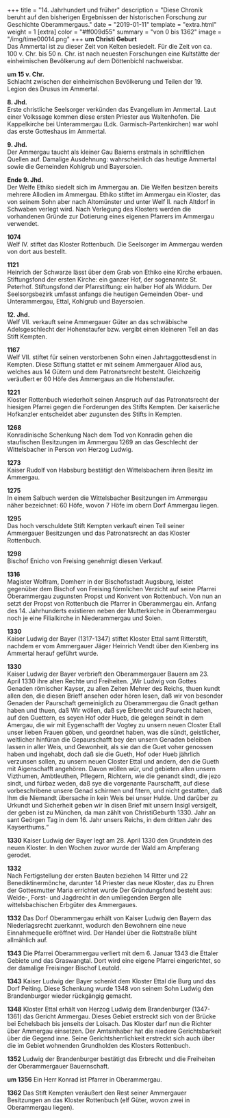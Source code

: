 +++
title = "14. Jahrhundert und früher"
description = "Diese Chronik beruht auf den bisherigen Ergebnissen der historischen Forschung zur Geschichte Oberammergaus."
date = "2019-01-11"
template = "extra.html"
weight = 1
[extra]
color = "#ff009d55"
summary = "von 0 bis 1362"
image = "/img/time00014.png"
+++
**um Christi Geburt**  
Das Ammertal ist zu dieser Zeit von Kelten besiedelt. Für die Zeit von ca. 100 v. Chr. bis 50 n. Chr. ist nach neuesten Forschungen eine Kultstätte der einheimischen Bevölkerung auf dem Döttenbichl nachweisbar.  

**um 15 v. Chr.**  
Schlacht zwischen der einheimischen Bevölkerung und Teilen der 19. Legion des Drusus im Ammertal.  

**8. Jhd.**  
Erste christliche Seelsorger verkünden das Evangelium im Ammertal. Laut einer Volkssage kommen diese ersten Priester aus Waltenhofen. Die Kappelkirche bei Unterammergau (Ldk. Garmisch-Partenkirchen) war wohl das erste Gotteshaus im Ammertal.  

**9. Jhd.**  
Der Ammergau taucht als kleiner Gau Baierns erstmals in schriftlichen Quellen auf. Damalige Ausdehnung: wahrscheinlich das heutige Ammertal sowie die Gemeinden Kohlgrub und Bayersoien. 

**Ende 9. Jhd.**  
Der Welfe Ethiko siedelt sich im Ammergau an. Die Welfen besitzen bereits mehrere Allodien im Ammergau. Ethiko stiftet im Ammergau ein Kloster, das von seinem Sohn aber nach Altomünster und unter Welf II. nach Altdorf in Schwaben verlegt wird. Nach Verlegung des Klosters werden die vorhandenen Gründe zur Dotierung eines eigenen Pfarrers im Ammergau verwendet.  

**1074**  
Welf IV. stiftet das Kloster Rottenbuch. Die Seelsorger im Ammergau werden von dort aus bestellt.  

**1121**  
Heinrich der Schwarze lässt über dem Grab von Ethiko eine Kirche erbauen. Stiftungsfond der ersten Kirche: ein ganzer Hof, der sogenannte St. Peterhof. Stiftungsfond der Pfarrstiftung: ein halber Hof als Widdum. Der Seelsorgsbezirk umfasst anfangs die heutigen Gemeinden Ober- und Unterammergau, Ettal, Kohlgrub und Bayersoien.  

**12. Jhd.**  
Welf VII. verkauft seine Ammergauer Güter an das schwäbische Adelsgeschlecht der Hohenstaufer bzw. vergibt einen kleineren Teil an das Stift Kempten.  

**1167**  
Welf VII. stiftet für seinen verstorbenen Sohn einen Jahrtaggottesdienst in Kempten. Diese Stiftung stattet er mit seinem Ammergauer Allod aus, welches aus 14 Gütern und dem Patronatsrecht besteht. Gleichzeitig veräußert er 60 Höfe des Ammergaus an die Hohenstaufer.  

**1221**  
Kloster Rottenbuch wiederholt seinen Anspruch auf das Patronatsrecht der hiesigen Pfarrei gegen die Forderungen des Stifts Kempten. Der kaiserliche Hofkanzler entscheidet aber zugunsten des Stifts in Kempten.  

**1268**  
Konradinische Schenkung Nach dem Tod von Konradin gehen die staufischen Besitzungen im Ammergau 1269 an das Geschlecht der Wittelsbacher in Person von Herzog Ludwig.  

**1273**  
Kaiser Rudolf von Habsburg bestätigt den Wittelsbachern ihren Besitz im Ammergau. 

**1275**  
In einem Salbuch werden die Wittelsbacher Besitzungen im Ammergau näher bezeichnet: 60 Höfe, wovon 7 Höfe im obern Dorf Ammergau liegen.  

**1295**  
Das hoch verschuldete Stift Kempten verkauft einen Teil seiner Ammergauer Besitzungen und das Patronatsrecht an das Kloster Rottenbuch.  

**1298**  
Bischof Enicho von Freising genehmigt diesen Verkauf.  

**1316**  
Magister Wolfram, Domherr in der Bischofsstadt Augsburg, leistet gegenüber dem Bischof von Freising förmlichen Verzicht auf seine Pfarrei Oberammergau zugunsten Propst und Konvent von Rottenbuch. Von nun an setzt der Propst von Rottenbuch die Pfarrer in Oberammergau ein. Anfang des 14. Jahrhunderts existieren neben der Mutterkirche in Oberammergau noch je eine Filialkirche in Niederammergau und Soien.  

**1330**  
Kaiser Ludwig der Bayer (1317-1347) stiftet Kloster Ettal samt Ritterstift, nachdem er vom Ammergauer Jäger Heinrich Vendt über den Kienberg ins Ammertal herauf geführt wurde.  

**1330**  
Kaiser Ludwig der Bayer verbrieft den Oberammergauer Bauern am 23. April 1330 ihre alten Rechte und Freiheiten.
„Wir Ludwig von Gottes Genaden römischer Kayser, zu allen Zeiten Mehrer des Reichs, thuen kundt allen den, die diesen Brieff ansehen oder hören lesen, daß wir von besonder Genaden der Paurschaft gemeiniglich zu Oberammergau die Gnadt gethan haben und thuen, daß Wir wöllen, daß sye Erbrecht und Paurecht haben, auf den Guettern, es seyen Hof oder Hueb, die gelegen seindt in dem Amergau, die wir mit Eygenschafft der Vogtey zu unsern neuen Closter Etall unser lieben Frauen göben, und geordnet haben, was die sündt, geistlicher, weltlicher hinfüran die Gepaurschafft bey den unsern Genaden beleiben lassen in aller Weis, und Gewonheit, als sie dan die Guet voher genossen haben und ingehabt, doch daß sie die Gueth, Hof oder Hueb jährlich verzunsen sollen, zu unsern neuen Closter Ettal und andern, den die Gueth mit Aigenschafft angehören. Davon wöllen wür, und gebieten allen unsern Vizthumen, Ambtleuthen, Pflegern, Richtern, wie die genandt sindt, die jezo sindt, und fürbaz weden, daß sye die vorgenante Paurschafft, auf diese vorbeschribene unsere Genad schirmen und fitern, und nicht gestatten, daß Ihm die Niemandt übersache in kein Weis bei unser Hulde. Und darüber zu Urkundt und Sicherheit geben wir In disen Brief mit unsern Insigl versigelt, der geben ist zu München, da man zählt von ChristiGeburth 1330. Jahr an sant Geörgen Tag in dem 16. Jahr unsers Reichs, in dem dritten Jahr des Kayserthums.“

**1330**
Kaiser Ludwig der Bayer legt am 28. April 1330 den Grundstein des neuen Kloster. In den Wochen zuvor wurde der Wald am Ampferang gerodet.

**1332**  
Nach Fertigstellung der ersten Bauten beziehen 14 Ritter und 22 Benediktinermönche, darunter 14 Priester das neue Kloster, das zu Ehren der Gottesmutter Maria errichtet wurde
Der Gründungsfond besteht aus:
Weide-, Forst- und Jagdrecht in den umliegenden Bergen alle wittelsbachischen Erbgüter des Ammergaues.

**1332**
Das Dorf Oberammergau erhält von Kaiser Ludwig den Bayern das Niederlagsrecht zuerkannt, wodurch den Bewohnern eine neue Einnahmequelle eröffnet wird. Der Handel über die Rottstraße blüht allmählich auf.

 

**1343**
Die Pfarrei Oberammergau verliert  mit dem 6. Januar 1343 die Ettaler Gebiete und das Graswangtal. Dort wird eine eigene Pfarrei eingerichtet, so der damalige Freisinger Bischof Leutold.  

**1343**
Kaiser Ludwig der Bayer schenkt dem Kloster Ettal die Burg und das Dorf Peiting.
Diese Schenkung wurde 1348 von seinem Sohn Ludwig den Brandenburger wieder rückgängig gemacht.

**1348**
Kloster Ettal erhält von Herzog Ludwig dem Brandenburger (1347-1361) das Gericht Ammergau. Dieses Gebiet erstreckt sich von der Brücke bei Echelsbach bis jenseits der Loisach.
Das Kloster darf nun die Richter über Ammergau einsetzen. Der Amtsinhaber hat die niedere Gerichtsbarkeit über die Gegend inne. Seine Gerichtsherrlichkeit erstreckt sich auch über die im Gebiet wohnenden Grundholden des Klosters Rottenbuch.

**1352**
Ludwig der Brandenburger bestätigt das Erbrecht und die Freiheiten der Oberammergauer Bauernschaft.


**um 1356**
Ein Herr Konrad ist Pfarrer in Oberammergau.

**1362**
Das Stift Kempten veräußert den Rest seiner Ammergauer Besitzungen an das Kloster Rottenbuch (elf Güter, wovon zwei in Oberammergau liegen).